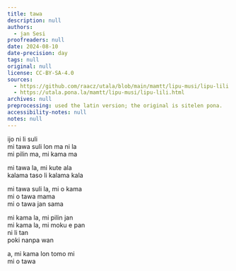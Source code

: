 ```yaml
---
title: tawa
description: null
authors:
  - jan Sesi
proofreaders: null
date: 2024-08-10
date-precision: day
tags: null
original: null
license: CC-BY-SA-4.0
sources:
  - https://github.com/raacz/utala/blob/main/mamtt/lipu-musi/lipu-lili.md
  - https://utala.pona.la/mamtt/lipu-musi/lipu-lili.html
archives: null
preprocessing: used the latin version; the original is sitelen pona.
accessibility-notes: null
notes: null
---
```


ijo ni li suli  
mi tawa suli lon ma ni la  
mi pilin ma, mi kama ma 


mi tawa la, mi kute ala  
kalama taso li kalama kala


mi tawa suli la, mi o kama  
mi o tawa mama  
mi o tawa jan sama  

mi kama la, mi pilin jan  
mi kama la, mi moku e pan  
ni li tan  
poki nanpa wan

a, mi kama lon tomo mi  
mi o tawa  
